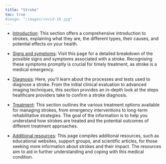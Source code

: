 ```yaml
---
title: "Stroke"
toc: true
#image: "/images/covid-19.jpg"
---
```


* [Introduction](introduction): This section offers a comprehensive introduction to strokes, explaining what they are, the different types, their causes, and potential effects on your health. 

* [Signs and symptoms](symptoms): Visit this page for a detailed breakdown of the possible signs and symptoms associated with a stroke. Recognising these symptoms promptly is crucial for timely treatment, as stroke is a medical emergency.

* [Diagnosis](diagnosis): Here, you'll learn about the processes and tests used to diagnose a stroke. From the initial clinical evaluation to advanced imaging techniques, this section provides an in-depth look at the steps healthcare providers take to confirm a stroke diagnosis.

* [Treatment](treatment): This section outlines the various treatment options available for managing strokes, from emergency interventions to long-term rehabilitative strategies. The goal of the information is to help you understand how strokes are treated and the potential outcomes of different treatment approaches.

* [Additional resources](links): This page compiles additional resources, such as educational websites, support groups, and scientific articles, for those seeking more information about strokes and their impact. The resources aim to aid in further understanding and coping with this medical condition.

